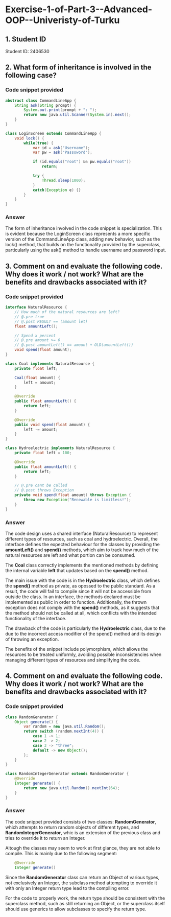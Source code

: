 # Exercise-1-of-Part-3--Advanced-OOP--Univeristy-of-Turku

## 1. Student ID
Student ID: 2406530

## 2. What form of inheritance is involved in the following case?
### Code snippet provided
```java
abstract class CommandLineApp {
    String ask(String prompt) {
        System.out.print(prompt + ": ");
        return new java.util.Scanner(System.in).next();
    }
}

class LoginScreen extends CommandLineApp {
    void lock() {
        while(true) {
            var id = ask("Username");
            var pw = ask("Passoword");

            if (id.equals("root") && pw.equals("root"))
                return;

            try {
                Thread.sleep(1000);
            }
            catch(Exception e) {}
        }
    }
}
```
### Answer
The form of inheritance involved in the code snippet is specialization. This is evident because the LoginScreen class represents a more specific version of the CommandLineApp class, adding new behavior, such as the lock() method, that builds on the functionality provided by the superclass, particularly using the ask() method to handle username and password input.

## 3. Comment on and evaluate the following code. Why does it work / not work? What are the benefits and drawbacks associated with it? 
### Code snippet provided
```java
interface NaturalResource {
    // How much of the natural resources are left?
    // @.pre true
    // @.post RESULT == (amount let)
    float amountLeft();

    // Spend x percent
    // @.pre amount >= 0
    // @.post amountLeft() == amount + OLD(amountLeft())
    void spend(float amount);
}

class Coal implements NaturalResource {
    private float left;

    Coal(float amount) {
        left = amount;
    }

    @Override
    public float amountLeft() {
        return left;
    }

    @Override
    public void spend(float amount) {
        left -= amount;
    }
}

class Hydroelectric implements NaturalResource {
    private float left = 100;

    @Override
    public float amountLeft() {
        return left;
    }

    // @.pre cant be called
    // @.post throws Exception
    private void spend(float amount) throws Exception {
        throw new Exception("Renewable is limitless!");
    }
}
```
### Answer
The code design uses a shared interface (NaturalResource) to represent different types of resources, such as coal and hydroelectric. Overall, the interface defines the expected behaviour for the classes by providing the **amountLeft()** and **spend()** methods, which aim to track how much of the natural resources are left and what portion can be consumed.

The **Coal** class correctly implements the mentioned methods by defining the internal variable **left** that updates based on the **spend()** method.

The main issue with the code is in the **Hydroelectric** class, which defines the **spend()** method as private, as opossed to the public standard. As a result, the code will fail to compile since it will not be accessible from outside the class. In an interface, the methods declared must be implemented as public in order to function. Additionally, the thrown exception does not comply with the **spend()** methods, as it suggests that the method should not be called at all, which conflicts with the intended functionality of the interface.

The drawback of the code is particularly the **Hydroelectric** class, due to the due to the incorrect access modifier of the spend() method and its design of throwing an exception.

The benefits of the snippet include polymorphism, which allows the resources to be treated uniformly, avoiding possible inconsistencies when managing different types of resources and simplifying the code.

## 4. Comment on and evaluate the following code. Why does it work / not work? What are the benefits and drawbacks associated with it? 
### Code snippet provided
```java
class RandomGenerator {
    Object generate() {
        var random = new java.util.Random();
        return switch (random.nextInt(4)) {
            case 1 -> 1;
            case 2 -> 2;
            case 3 -> "three";
            default -> new Object();
        };
    }
}

class RandomIntegerGenerator extends RandomGenerator {
    @Override
    Integer generate() {
        return new java.util.Random().nextInt(64);
    }
}
```
### Answer
The code snippet provided consists of two classes: **RandomGenerator**, which attempts to return random objects of different types, and **RandomIntegerGenerator**, whic is an extension of the previous class  and tries to override it to return an Integer.

Altough the classes may seem to work at first glance, they are not able to compile. This is mainly due to the following segment:

```java
    @Override
    Integer generate()
```

Since the **RandomGenerator** class can return an Object of various types, not exclusively an Integer, the subclass method attempting to override it with only an Integer return type lead to the compiling error.

For the code to properly work, the return type should be consistent with the superclass method, such as still returning an Object, or the superclass itself should use generics to allow subclasses to specify the return type.
